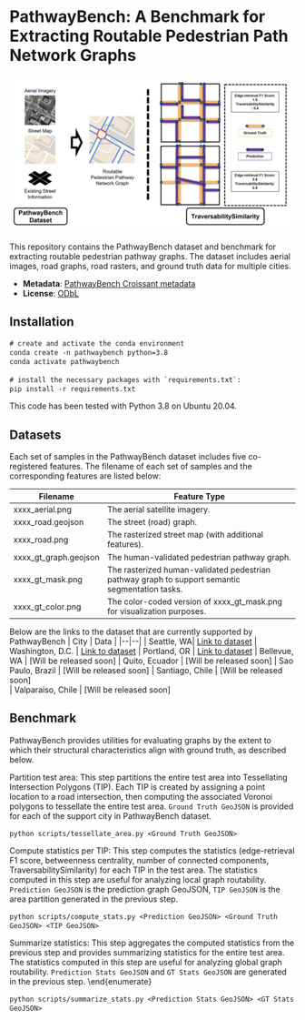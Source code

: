 # PathwayBench: A Benchmark for Extracting Routable Pedestrian Path Network Graphs

<p align="center"><img width="600" src="./img/teaser.png"></p>

This repository contains the PathwayBench dataset and benchmark for extracting routable pedestrian pathway graphs. The dataset includes aerial images, road graphs, road rasters, and ground truth data for multiple cities.

- **Metadata**: [PathwayBench Croissant metadata](./metadata/PathwayBench_metadata.jsonld)
- **License**: [ODbL](https://opendatacommons.org/licenses/odbl/)


## Installation

```shell
# create and activate the conda environment
conda create -n pathwaybench python=3.8
conda activate pathwaybench

# install the necessary packages with `requirements.txt`:
pip install -r requirements.txt
```
This code has been tested with Python 3.8 on Ubuntu 20.04. 

## Datasets
Each set of samples in the PathwayBench dataset includes five co-registered features. The filename of each set of samples and the corresponding features are listed below:

| Filename | Feature Type
|--|--|
| xxxx_aerial.png | The aerial satellite imagery.
| xxxx_road.geojson | The street (road) graph.
| xxxx_road.png | The rasterized street map (with additional features).
| xxxx_gt_graph.geojson | The human-validated pedestrian pathway graph.
| xxxx_gt_mask.png | The rasterized human-validated pedestrian pathway graph to support semantic segmentation tasks.
| xxxx_gt_color.png | The color-coded version of xxxx_gt_mask.png for visualization purposes.

Below are the links to the dataset that are currently supported by PathwayBench
| City | Data |
|--|--|
| Seattle, WA| [Link to dataset](https://drive.google.com/drive/folders/1CnTVuARwv7j-9WXXJpAb3l6NC3n0nhO9?usp=sharing)
| Washington, D.C. | [Link to dataset](https://drive.google.com/drive/folders/1anMEeDbUZPquwEMGA8V3YPeWQJxFHDnu?usp=sharing)
| Portland, OR | [Link to dataset](https://drive.google.com/drive/folders/1yFViA6PaDxqQWvS_iqDay65pEMijiS05?usp=sharing)
| Bellevue, WA | [Will be released soon]
| Quito, Ecuador | [Will be released soon]
| Sao Paulo, Brazil | [Will be released soon]
| Santiago, Chile | [Will be released soon]  
| Valparaiso, Chile | [Will be released soon]  
## Benchmark

PathwayBench provides utilities for evaluating graphs by the extent to which their structural characteristics align with ground truth, as described below.

Partition test area: This step partitions the entire test area into Tessellating Intersection Polygons (TIP). Each TIP is created by assigning a point location to a road intersection, then computing the associated Voronoi polygons to tessellate the entire test area. `Ground Truth GeoJSON` is provided for each of the support city in PathwayBench dataset.

  ```shell
  python scripts/tessellate_area.py <Ground Truth GeoJSON>
  ```  

Compute statistics per TIP: This step computes the statistics (edge-retrieval F1 score, betweenness centrality, number of connected components, TraversabilitySimilarity) for each TIP in the test area. The statistics computed in this step are useful for analyzing local graph routability. `Prediction GeoJSON` is the prediction graph GeoJSON, `TIP GeoJSON` is the area partition generated in the previous step. 

  ```shell
  python scripts/compute_stats.py <Prediction GeoJSON> <Ground Truth GeoJSON> <TIP GeoJSON>
  ```  

Summarize statistics: This step aggregates the computed statistics from the previous step and provides summarizing statistics for the entire test area. The statistics computed in this step are useful for analyzing global graph routability. `Prediction Stats GeoJSON` and `GT Stats GeoJSON` are generated in the previous step.
\end{enumerate}

  ```shell
  python scripts/summarize_stats.py <Prediction Stats GeoJSON> <GT Stats GeoJSON>
  ```  



